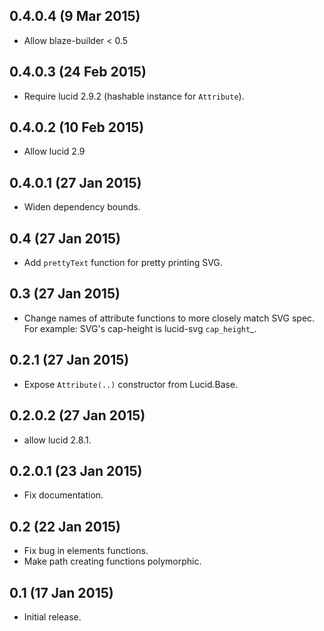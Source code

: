 0.4.0.4 (9 Mar 2015)
---------------------

- Allow blaze-builder < 0.5

0.4.0.3 (24 Feb 2015)
---------------------

- Require lucid 2.9.2 (hashable instance for `Attribute`).

0.4.0.2 (10 Feb 2015)
---------------------

- Allow lucid 2.9

0.4.0.1 (27 Jan 2015)
---------------------

- Widen dependency bounds.

0.4 (27 Jan 2015)
---------------------

- Add `prettyText` function for pretty printing SVG.

0.3 (27 Jan 2015)
---------------------

 - Change names of attribute functions to more closely match SVG spec.
   For example: SVG's cap-height is lucid-svg `cap_height`_.
   
0.2.1 (27 Jan 2015)
---------------------

- Expose `Attribute(..)` constructor from Lucid.Base.

0.2.0.2 (27 Jan 2015)
---------------------

- allow lucid 2.8.1.

0.2.0.1 (23 Jan 2015)
---------------------

- Fix documentation.

0.2 (22 Jan 2015)
-----------------

- Fix bug in elements functions.
- Make path creating functions polymorphic.

0.1 (17 Jan 2015)
-----------------

- Initial release.